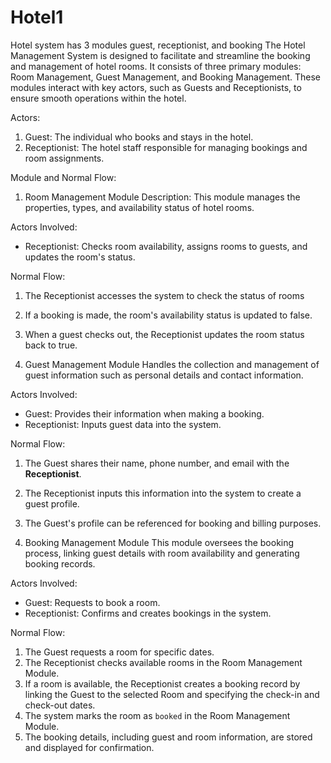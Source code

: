 # Hotel1
Hotel system has 3 modules guest, receptionist, and booking
The Hotel Management System is designed to facilitate and streamline the booking and management of hotel rooms. It consists of three primary modules: Room Management, Guest Management, and Booking Management. These modules interact with key actors, such as Guests and Receptionists, to ensure smooth operations within the hotel. 

Actors:
1. Guest: The individual who books and stays in the hotel.
2. Receptionist: The hotel staff responsible for managing bookings and room assignments.

Module and Normal Flow:

1. Room Management Module
Description: This module manages the properties, types, and availability status of hotel rooms.

Actors Involved:
- Receptionist: Checks room availability, assigns rooms to guests, and updates the room's status.
  
Normal Flow:
1. The Receptionist accesses the system to check the status of rooms 
2. If a booking is made, the room's availability status is updated to false.
3. When a guest checks out, the Receptionist updates the room status back to true.

 2. Guest Management Module
Handles the collection and management of guest information such as personal details and contact information.

Actors Involved:
- Guest: Provides their information when making a booking.
- Receptionist: Inputs guest data into the system.

Normal Flow:
1. The Guest shares their name, phone number, and email with the **Receptionist**.
2. The Receptionist inputs this information into the system to create a guest profile.
3. The Guest's profile can be referenced for booking and billing purposes.

3. Booking Management Module
 This module oversees the booking process, linking guest details with room availability and generating booking records.

Actors Involved:
- Guest: Requests to book a room.
- Receptionist: Confirms and creates bookings in the system.

Normal Flow:
1. The Guest requests a room for specific dates.
2. The Receptionist checks available rooms in the Room Management Module.
3. If a room is available, the Receptionist creates a booking record by linking the Guest to the selected Room and specifying the check-in and check-out dates.
4. The system marks the room as `booked` in the Room Management Module.
5. The booking details, including guest and room information, are stored and displayed for confirmation.








